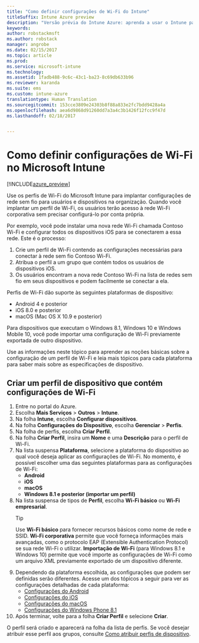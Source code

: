 ```yaml
---
title: "Como definir configurações de Wi-Fi do Intune"
titleSuffix: Intune Azure preview
description: "Versão prévia do Intune Azure: aprenda a usar o Intune para definir as conexões Wi-Fi nos dispositivos gerenciados."
keywords: 
author: robstackmsft
ms.author: robstack
manager: angrobe
ms.date: 02/15/2017
ms.topic: article
ms.prod: 
ms.service: microsoft-intune
ms.technology: 
ms.assetid: 1fadb488-9c6c-43c1-ba23-8c69db633b96
ms.reviewer: karanda
ms.suite: ems
ms.custom: intune-azure
translationtype: Human Translation
ms.sourcegitcommit: 153cce3809e24303b8f88a833e2fc7bdd9428a4a
ms.openlocfilehash: aea6d9868d91260dd7a3a4c3b1426f12fcc9f47d
ms.lasthandoff: 02/18/2017


---
```


# <a name="how-to-configure-wi-fi-settings-in-microsoft-intune"></a>Como definir configurações de Wi-Fi no Microsoft Intune

[!INCLUDE[azure_preview](../includes/azure_preview.md)]

Use os perfis de Wi-Fi do Microsoft Intune para implantar configurações de rede sem fio para usuários e dispositivos na organização. Quando você implantar um perfil de Wi-Fi, os usuários terão acesso à rede Wi-Fi corporativa sem precisar configurá-lo por conta própria.

Por exemplo, você pode instalar uma nova rede Wi-Fi chamada Contoso Wi-Fi e configurar todos os dispositivos iOS para se conectarem a essa rede. Este é o processo:

1. Crie um perfil de Wi-Fi contendo as configurações necessárias para conectar à rede sem fio Contoso Wi-Fi.
2. Atribua o perfil a um grupo que contém todos os usuários de dispositivos iOS.
3. Os usuários encontram a nova rede Contoso Wi-Fi na lista de redes sem fio em seus dispositivos e podem facilmente se conectar a ela.

Perfis de Wi-Fi dão suporte às seguintes plataformas de dispositivo:

- Android 4 e posterior
- iOS 8.0 e posterior
- macOS (Mac OS X 10.9 e posterior)

Para dispositivos que executam o Windows 8.1, Windows 10 e Windows Mobile 10, você pode importar uma configuração de Wi-Fi previamente exportada de outro dispositivo.

Use as informações neste tópico para aprender as noções básicas sobre a configuração de um perfil de Wi-Fi e leia mais tópicos para cada plataforma para saber mais sobre as especificações de dispositivo.

## <a name="create-a-device-profile-containing-wi-fi-settings"></a>Criar um perfil de dispositivo que contém configurações de Wi-Fi

1. Entre no portal do Azure.
2. Escolha **Mais Serviços** > **Outros** > **Intune**.
3. Na folha **Intune**, escolha **Configurar dispositivos**.
2. Na folha **Configurações do Dispositivo**, escolha **Gerenciar** > **Perfis**.
3. Na folha de perfis, escolha **Criar Perfil**.
4. Na folha **Criar Perfil**, insira um **Nome** e uma **Descrição** para o perfil de Wi-Fi.
5. Na lista suspensa **Plataforma**, selecione a plataforma do dispositivo ao qual você deseja aplicar as configurações de Wi-Fi. No momento, é possível escolher uma das seguintes plataformas para as configurações de Wi-Fi:
    - **Android**
    - **iOS**
    - **macOS**
    - **Windows 8.1 e posterior (importar um perfil)**
6. Na lista suspensa de tipos de **Perfil**, escolha **Wi-Fi básico** ou **Wi-Fi empresarial**.
    >[!TIP]
    >Use **Wi-Fi básico** para fornecer recursos básicos como nome de rede e SSID. **Wi-Fi corporativa** permite que você forneça informações mais avançadas, como o protocolo EAP (Extensible Authentication Protocol) se sua rede Wi-Fi o utilizar. **Importação de Wi-Fi** (para Windows 8.1 e Windows 10) permite que você importe as configurações de Wi-Fi como um arquivo XML previamente exportado de um dispositivo diferente.
7. Dependendo da plataforma escolhida, as configurações que podem ser definidas serão diferentes. Acesse um dos tópicos a seguir para ver as configurações detalhadas de cada plataforma:
    - [Configurações do Android](wi-fi-for-android.md)
    - [Configurações do iOS](wi-fi-for-ios.md)
    - [Configurações do macOS](wi-fi-for-macos.md)
    - [Configurações do Windows Phone 8.1](wi-fi-import-for-windows-8-1.md)
8. Após terminar, volte para a folha **Criar Perfil** e selecione **Criar**.

O perfil será criado e aparecerá na folha da lista de perfis.
Se você desejar atribuir esse perfil aos grupos, consulte [Como atribuir perfis de dispositivo](how-to-assign-device-profiles.md).


